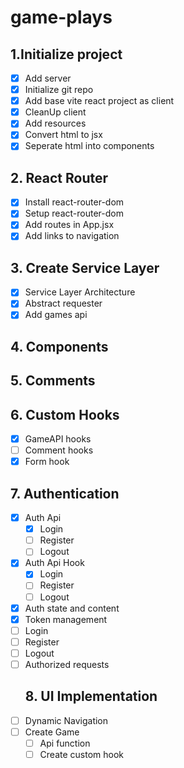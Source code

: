 # game-plays

## 1.Initialize project
- [X] Add server
- [X] Initialize git repo
- [X] Add base vite react project as client
- [X] CleanUp client
- [X] Add resources
- [X] Convert html to jsx
- [X] Seperate html into components
## 2. React Router
- [X] Install react-router-dom
- [X] Setup react-router-dom
- [X] Add routes in App.jsx
- [X] Add links to navigation
## 3. Create Service Layer
- [X] Service Layer Architecture
- [X] Abstract requester
- [X] Add games api
## 4. Components
## 5. Comments
## 6. Custom Hooks
- [X] GameAPI hooks
- [ ] Comment hooks 
- [X] Form hook
## 7. Authentication
- [X] Auth Api
  - [X] Login
  - [ ] Register
  - [ ] Logout
- [X] Auth Api Hook
  - [X] Login
  - [ ] Register
  - [ ] Logout
- [X] Auth state and content 
- [X] Token management
- [ ] Login
- [ ] Register
- [ ] Logout
- [ ] Authorized requests
  ## 8. UI Implementation
- [ ] Dynamic Navigation
- [ ] Create Game
  - [ ] Api function
  - [ ] Create custom hook 
